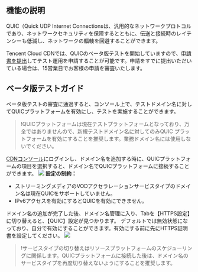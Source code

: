 ## 機能の説明

QUIC（Quick UDP Internet Connectionsは、汎用的なネットワークプロトコルであり、ネットワークセキュリティを保障するとともに、伝送と接続時のレイテンシーも低減し、ネットワークの輻輳を回避することができます。

Tencent Cloud CDNでは、QUICのベータ版テストを開始していますので、[申請書を提出](https://cloud.tencent.com/apply/p/2j0i34wqyw8)してテスト運用を申請することが可能です。申請をすでに提出いただいている場合は、15営業日でお客様の申請を審査いたします。



## ベータ版テストガイド

ベータ版テストの審査に通過すると、コンソール上で、テストドメイン名に対してQUICプラットフォームを有効にし、テストを実施することができます。
>!QUICプラットフォームは現在テストプラットフォームとなっており、万全ではありませんので、新規テストドメイン名に対してのみQUIC プラットフォームを有効にすることを推奨します。業務ドメイン名には使用しないでください。

[CDNコンソール](https://console.cloud.tencent.com/cdn)にログインし、ドメイン名を追加する時に、QUICプラットフォームの項目を選択すると、ドメイン名でQUICプラットフォームに接続することができます。
![](https://main.qcloudimg.com/raw/cb7d9ab0a9026574363f7308047c04c6.png)
**設定の制約：**

- ストリーミングメディアのVODアクセラレーションサービスタイプのドメイン名は現在QUICをサポートしていません。
- IPv6アクセスを有効にするとQUICを有効にできません。


ドメイン名の追加が完了した後、ドメイン名管理に入り、Tabを【HTTPS設定】に切り替えると、【QUIC】設定が見つかります。
デフォルトでは無効状態になっており、自分で有効にすることができます。有効にする前に先にHTTPS証明書を設定してください。
![](https://main.qcloudimg.com/raw/b90da5a37968a594ed9c81768fb72ab5.png)



>!サービスタイプの切り替えはリソースプラットフォームのスケジューリングに関係します。QUICプラットフォームに接続した後は、ドメイン名のサービスタイプを再度切り替えないようにすることを推奨します。



